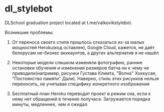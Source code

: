 # dl_stylebot
DLSchool graduation project located at t.me/valkovikstylebot.

Возникшие проблемы:

1. От переноса своего стиля пришлось отказаться из-за малых мощностей Heroku(код оставлен), Google Cloud, кажется, не даёт белорусам не-бизнес акккаунтов, а других альтернатив я не нашёл

2. Некоторые модели слишком изменяли фотографию, ранние остановки обучения и изменения размеров батча ни к чему не приводили(например, рисунки Густава Климта, "Волна" Хоккусая, "Постоянство памяти" Дали). Наверно, стиль этих рисунков нельзя переносить, не учитывая специфику конкретного изображения

3. Бесплатный план Heroku переводит проект в режим сна, если к нему нет обращений в течение получаса. Загружается порядка минуты, медленнее, чем я ожидал
